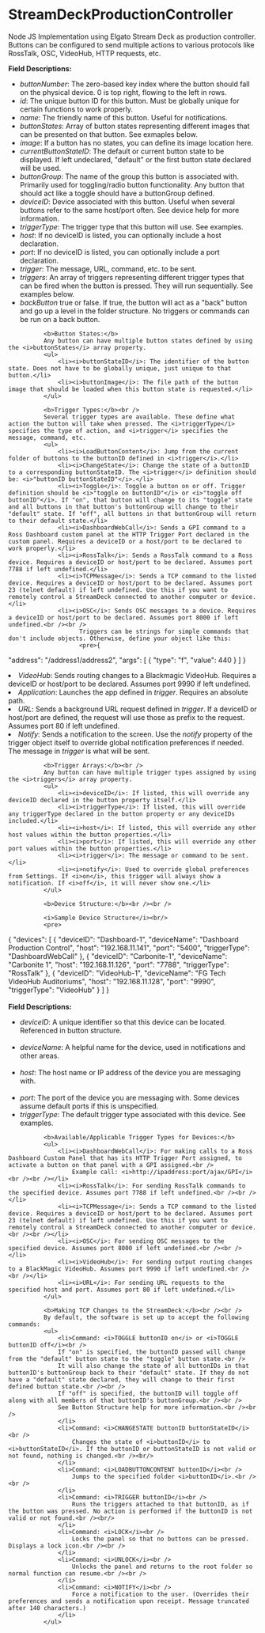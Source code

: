 # StreamDeckProductionController
Node JS Implementation using Elgato Stream Deck as production controller. Buttons can be configured to send multiple actions to various protocols like RossTalk, OSC, VideoHub, HTTP requests, etc.

<b>Field Descriptions:</b>
              <ul>
                  <li><i>buttonNumber</i>: The zero-based key index where the button should fall on the physical device. 0 is top right, flowing to the left in rows.</li>
                  <li><i>id</i>: The unique button ID for this button. Must be globally unique for certain functions to work properly.</li>
                  <li><i>name</i>: The friendly name of this button. Useful for notifications.</li>
                  <li><i>buttonStates</i>: Array of button states representing different images that can be presented on that button. See exmaples below.</li>
                  <li><i>image</i>: If a button has no states, you can define its image location here.</li>
                  <li><i>currentButtonStateID</i>: The default or current button state to be displayed. If left undeclared, "default" or the first button state declared will be used.</li>
                  <li><i>buttonGroup</i>: The name of the group this button is associated with. Primarily used for toggling/radio button functionality. Any button that should act like a toggle should have a buttonGroup defined.</li>
                  <li><i>deviceID</i>: Device associated with this button. Useful when several buttons refer to the same host/port often. See device help for more information.</li>
                  <li><i>triggerType</i>: The trigger type that this button will use. See examples.</li>
                  <li><i>host</i>: If no deviceID is listed, you can optionally include a host declaration.</li>
                  <li><i>port</i>: If no deviceID is listed, you can optionally include a port declaration.</li>
                  <li><i>trigger</i>: The message, URL, command, etc. to be sent.</li>
                  <li><i>triggers</i>: An array of triggers representing different trigger types that can be fired when the button is pressed. They will run sequentially. See examples below.</li>
                  <li><i>backButton</i> true or false. If true, the button will act as a "back" button and go up a level in the folder structure. No triggers or commands can be run on a back button.</li>
              </ul>
              
              <b>Button States:</b>
              Any button can have multiple button states defined by using the <i>buttonStates</i> array property.
              <ul>
                  <li><i>buttonStateID</i>: The identifier of the button state. Does not have to be globally unique, just unique to that button.</li>
                  <li><i>buttonImage</i>: The file path of the button image that should be loaded when this button state is requested.</li>
              </ul>
              
              <b>Trigger Types:</b><br />
              Several trigger types are available. These define what action the button will take when pressed. The <i>triggerType</i> specifies the type of action, and <i>trigger</i> specifies the message, command, etc.
              <ul>
                  <li><i>LoadButtonContent</i>: Jump from the current folder of buttons to the buttonID defined in <i>trigger</i>.</li>
                  <li><i>ChangeState</i>: Change the state of a buttonID to a corresponding buttonStateID. The <i>trigger</i> definition should be: <i>"buttonID buttonStateID"</i>.</li>
                  <li><i>Toggle</i>: Toggle a button on or off. Trigger definition should be <i>"toggle on buttonID"</i> or <i>"toggle off buttonID"</i>. If "on", that button will change to its "toggle" state and all buttons in that button's buttonGroup will change to their "default" state. If "off", all buttons in that buttonGroup will return to their default state.</li>
                  <li><i>DashboardWebCall</i>: Sends a GPI command to a Ross Dashboard custom panel at the HTTP Trigger Port declared in the custom panel. Requires a deviceID or a host/port to be declared to work properly.</li>
                  <li><i>RossTalk</i>: Sends a RossTalk command to a Ross device. Requires a deviceID or host/port to be declared. Assumes port 7788 if left undefined.</li>
                  <li><i>TCPMessage</i>: Sends a TCP command to the listed device. Requires a deviceID or host/port to be declared. Assumes port 23 (telnet default) if left undefined. Use this if you want to remotely control a StreamDeck connected to another computer or device.</li>
                  <li><i>OSC</i>: Sends OSC messages to a device. Requires a deviceID or host/port to be declared. Assumes port 8000 if left undefined.<br /><br />
                        Triggers can be strings for simple commands that don't include objects. Otherwise, define your object like this:
                        <pre>{
"address": "/address1/address2",
"args": [
    {
        "type": "f",
        "value": 440
    }
  ]
}</pre>
                  </li>
                  <li><i>VideoHub</i>: Sends routing changes to a Blackmagic VideoHub. Requires a deviceID or host/port to be declared. Assumes port 9990 if left undefined.</li>
                  <li><i>Application</i>: Launches the app defined in <i>trigger</i>. Requires an absolute path.</li>
                  <li><i>URL</i>: Sends a background URL request defined in <i>trigger</i>. If a deviceID or host/port are defined, the request will use those as prefix to the request. Assumes port 80 if left undefined.</li>
                  <li><i>Notify</i>: Sends a notification to the screen. Use the <i>notify</i> property of the trigger object itself to override global notification preferences if needed. The message in <i>trigger</i> is what will be sent.</li>
              </ul>
              
              <b>Trigger Arrays:</b><br />
              Any button can have multiple trigger types assigned by using the <i>triggers</i> array property.
              <ul>
                  <li><i>deviceID</i>: If listed, this will override any deviceID declared in the button property itself.</li>
                  <li><i>triggerType</i>: If listed, this will override any triggerType declared in the button property or any deviceIDs included.</li>
                  <li><i>host</i>: If listed, this will override any other host values within the button properties.</li>
                  <li><i>port</i>: If listed, this will override any other port values within the button properties.</li>
                  <li><i>trigger</i>: The message or command to be sent.</li>
                  <li><i>notify</i>: Used to override global preferences from Settings. If <i>on</i>, this trigger will always show a notification. If <i>off</i>, it will never show one.</li>
              </ul>

              <b>Device Structure:</b><br /><br />
              
              <i>Sample Device Structure</i><br/>
              <pre>
{
    "devices":
    [
        {
            "deviceID": "Dashboard-1",
            "deviceName": "Dashboard Production Control",
            "host": "192.168.11.141",
            "port": "5400",
            "triggerType": "DashboardWebCall"
        },
        {
            "deviceID": "Carbonite-1",
            "deviceName": "Carbonite 1",
            "host": "192.168.11.126",
            "port": "7788",
            "triggerType": "RossTalk"
        },
        {
            "deviceID": "VideoHub-1",
            "deviceName": "FG Tech VideoHub Auditoriums",
            "host": "192.168.11.128",
            "port": "9990",
            "triggerType": "VideoHub"
        }
    ]
}
              </pre><br /><br />
              <b>Field Descriptions:</b>
              <ul>
                  <li><i>deviceID</i>: A unique identifier so that this device can be located. Referenced in button structure.<br /><br /></li>
                  <li><i>deviceName</i>: A helpful name for the device, used in notifications and other areas.<br /><br /></li>
                  <li><i>host</i>: The host name or IP address of the device you are messaging with.<br /><br /></li>
                  <li><i>port</i>: The port of the device you are messaging with. Some devices assume default ports if this is unspecified.</li>
                  <li><i>triggerType</i>: The default trigger type associated with this device. See examples.</li>
              </ul>
              
              <b>Available/Applicable Trigger Types for Devices:</b>
              <ul>
                  <li><i>DashboardWebCall</i>: For making calls to a Ross Dashboard Custom Panel that has its HTTP Trigger Port assigned, to activate a button on that panel with a GPI assigned.<br />
                      Example call: <i>http://ipaddress:port/ajax/GPI</i><br /><br /></li>
                  <li><i>RossTalk</i>: For sending RossTalk commands to the specified device. Assumes port 7788 if left undefined.<br /><br /></li>
                  <li><i>TCPMessage</i>: Sends a TCP command to the listed device. Requires a deviceID or host/port to be declared. Assumes port 23 (telnet default) if left undefined. Use this if you want to remotely control a StreamDeck connected to another computer or device.<br /><br /></li>
                  <li><i>OSC</i>: For sending OSC messages to the specified device. Assumes port 8000 if left undefined.<br /><br /></li>
                  <li><i>VideoHub</i>: For sending output routing changes to a BlackMagic VideoHub. Assumes port 9990 if left undefined.<br /><br /></li>
                  <li><i>URL</i>: For sending URL requests to the specified host and port. Assumes port 80 if left undefined.</li>
              </ul>

              <b>Making TCP Changes to the StreamDeck:</b><br /><br />
              By default, the software is set up to accept the following commands:
              <ul>
                  <li>Command: <i>TOGGLE buttonID on</i> or <i>TOGGLE buttonID off</i><br />
                  If "on" is specified, the buttonID passed will change from the "default" button state to the "toggle" button state.<br />
                  It will also change the state of all buttonIDs in that buttonID's buttonGroup back to their "default" state. If they do not have a "default" state declared, they will change to their first defined button state.<br /><br />
                  If "off" is specified, the buttonID will toggle off along with all members of that buttonID's buttonGroup.<br /><br />
                  See Button Structure help for more information.<br /><br />
                  </li>
                  <li>Command: <i>CHANGESTATE buttonID buttonStateID</i><br />
                      Changes the state of <i>buttonID</i> to <i>buttonStateID</i>. If the buttonID or buttonStateID is not valid or not found, nothing is changed.<br /><br/>
                  </li>
                  <li>Command: <i>LOADBUTTONCONTENT buttonID</i><br />
                      Jumps to the specified folder <i>buttonID</i>.<br /><br />                      
                  </li>
                  <li>Command: <i>TRIGGER buttonID</i><br />
                      Runs the triggers attached to that buttonID, as if the button was pressed. No action is performed if the buttonID is not valid or not found.<br /><br/>
                  </li>
                  <li>Command: <i>LOCK</i><br />
                      Locks the panel so that no buttons can be pressed. Displays a lock icon.<br /><br />
                  </li>
                  <li>Command: <i>UNLOCK</i><br />
                      Unlocks the panel and returns to the root folder so normal function can resume.<br /><br />
                  </li>
                  <li>Command: <i>NOTIFY</i><br />
                      Force a notification to the user. (Overrides their preferences and sends a notification upon receipt. Message truncated after 140 characters.)                      
                  </li>
              </ul>
